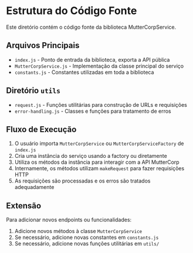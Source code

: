 # Estrutura do Código Fonte

Este diretório contém o código fonte da biblioteca MutterCorpService.

## Arquivos Principais

- `index.js` - Ponto de entrada da biblioteca, exporta a API pública
- `MutterCorpService.js` - Implementação da classe principal do serviço
- `constants.js` - Constantes utilizadas em toda a biblioteca

## Diretório `utils`

- `request.js` - Funções utilitárias para construção de URLs e requisições
- `error-handling.js` - Classes e funções para tratamento de erros

## Fluxo de Execução

1. O usuário importa `MutterCorpService` ou `MutterCorpServiceFactory` de `index.js`
2. Cria uma instância do serviço usando a factory ou diretamente
3. Utiliza os métodos da instância para interagir com a API MutterCorp
4. Internamente, os métodos utilizam `makeRequest` para fazer requisições HTTP
5. As requisições são processadas e os erros são tratados adequadamente

## Extensão

Para adicionar novos endpoints ou funcionalidades:

1. Adicione novos métodos à classe `MutterCorpService`
2. Se necessário, adicione novas constantes em `constants.js`
3. Se necessário, adicione novas funções utilitárias em `utils/`